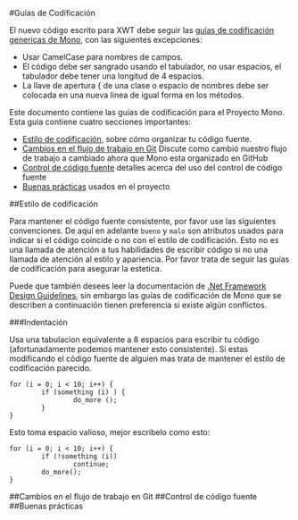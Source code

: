 #Guías de Codificación

El nuevo código escrito para XWT debe seguir las
[guías de codificación genericas de Mono](http://www.mono-project.com/Coding_Guidelines),
con las siguientes excepciones:

* Usar CamelCase para nombres de campos.
* El código debe ser sangrado usando el tabulador, no usar espacios, el tabulador debe tener una longitud de 4 espacios.
* La llave de apertura { de una clase o espacio de nombres debe ser colocada en una nueva linea de igual forma en los
métodos.

Este documento contiene las guias de codificación para el Proyecto Mono. Esta guía contiene cuatro secciones importantes:

* [Estilo de codificación](#estilo), sobre cómo organizar tu código fuente.
* [Cambios en el flujo de trabajo en Git](#git) Discute como cambió nuestro flujo de trabajo a cambiado ahora que Mono
esta organizado en GitHub
* [Control de código fuente](#codigo_fuente) detalles acerca del uso del control de código fuente
* [Buenas prácticas](#buenas_practicas) usados en el proyecto

<a name="estilo"/>
##Estilo de codificación

Para mantener el código fuente consistente, por favor use las siguientes convenciones. De aquí en adelante `bueno` y
`malo` son atributos usados para indicar si el código coincide o no con el estilo de codificación. Esto no es una
llamada de atención a tus habilidades de escribir código si no una llamada de atención al estilo y apariencia. Por favor
trata de seguir las guías de codificación para asegurar la estetica.

Puede que también desees leer la documentación de
[.Net Framework Design Guidelines](http://msdn.microsoft.com/en-us/library/ms229042.aspx), sin embargo las guías de
codificación de Mono que se describen a continuación tienen preferencia si existe algún conflictos.

###Indentación

Usa una tabulacion equivalente a 8 espacios para escribir tu código (afortunadamente podemos mantener esto consistente).
Si estas modificando el código fuente de alguien mas trata de mantener el estilo de codificación parecido.

    for (i = 0; i < 10; i++) {
            if (something (i) ) {
                    do_more ();
            }
    }

Esto toma espacio valioso, mejor escribelo como esto:

    for (i = 0; i < 10; i++) {
            if (!something (i))
                    continue;
            do_more();
    }
    
<a name="git"/>
##Cambios en el flujo de trabajo en Git

<a name="codigo_fuente"/>
##Control de código fuente

<a name="buenas_practicas"/>
##Buenas prácticas




